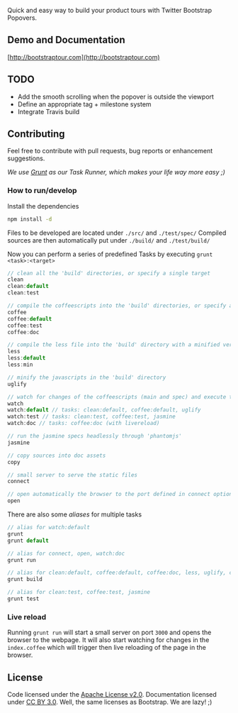 Quick and easy way to build your product tours with Twitter Bootstrap Popovers.

## Demo and Documentation ##
[http://bootstraptour.com](http://bootstraptour.com)

## TODO ##
- Add the smooth scrolling when the popover is outside the viewport
- Define an appropriate tag + milestone system
- Integrate Travis build

## Contributing ##
Feel free to contribute with pull requests, bug reports or enhancement suggestions.

_We use [Grunt](http://gruntjs.com/) as our Task Runner, which makes your life way more easy ;)_


### How to run/develop

Install the dependencies

```bash
npm install -d
```

Files to be developed are located under `./src/` and `./test/spec/`
Compiled sources are then automatically put under `./build/` and `./test/build/`

Now you can perform a series of predefined Tasks by executing `grunt <task>:<target>`

```javascript
// clean all the 'build' directories, or specify a single target
clean
clean:default
clean:test

// compile the coffeescripts into the 'build' directories, or specify a single target
coffee
coffee:default
coffee:test
coffee:doc

// compile the less file into the 'build' directory with a minified version, or specify a single target
less
less:default
less:min

// minify the javascripts in the 'build' directory
uglify

// watch for changes of the coffeescripts (main and spec) and execute the assigned tasks, or specify a single target
watch
watch:default // tasks: clean:default, coffee:default, uglify
watch:test // tasks: clean:test, coffee:test, jasmine
watch:doc // tasks: coffee:doc (with livereload)

// run the jasmine specs headlessly through 'phantomjs'
jasmine

// copy sources into doc assets
copy

// small server to serve the static files
connect

// open automatically the browser to the port defined in connect options
open
```

There are also some _aliases_ for multiple tasks

```javascript
// alias for watch:default
grunt
grunt default

// alias for connect, open, watch:doc
grunt run

// alias for clean:default, coffee:default, coffee:doc, less, uglify, copy
grunt build

// alias for clean:test, coffee:test, jasmine
grunt test
```

### Live reload

Running `grunt run` will start a small server on port `3000` and opens the browser to the webpage. It will also start watching for changes in the `index.coffee` which will trigger then live reloading of the page in the browser.


## License ##
Code licensed under the [Apache License v2.0](http://www.apache.org/licenses/LICENSE-2.0).
Documentation licensed under [CC BY 3.0](http://creativecommons.org/licenses/by/3.0/).
Well, the same licenses as Bootstrap. We are lazy! ;)